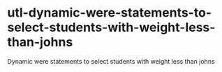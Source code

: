 # utl-dynamic-were-statements-to-select-students-with-weight-less-than-johns
Dynamic were statements to select students with weight less than johns   
